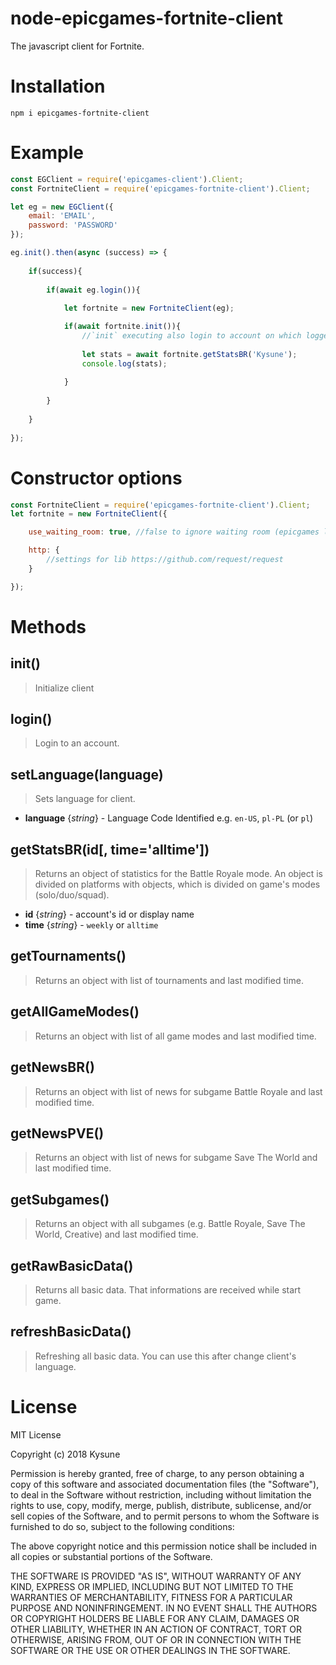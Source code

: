 # node-epicgames-fortnite-client
The javascript client for Fortnite.

# Installation
```
npm i epicgames-fortnite-client
```

# Example
```javascript
const EGClient = require('epicgames-client').Client;
const FortniteClient = require('epicgames-fortnite-client').Client;

let eg = new EGClient({
    email: 'EMAIL',
    password: 'PASSWORD'
});

eg.init().then(async (success) => {
	
	if(success){
		
		if(await eg.login()){
			
            let fortnite = new FortniteClient(eg);

            if(await fortnite.init()){
                //`init` executing also login to account on which logged is `epicgames-client`
    
                let stats = await fortnite.getStatsBR('Kysune');
                console.log(stats);
    
            }
		
		}
	
	}
	
});
```

# Constructor options
```javascript
const FortniteClient = require('epicgames-fortnite-client').Client;
let fortnite = new FortniteClient({

	use_waiting_room: true, //false to ignore waiting room (epicgames load balancer)

	http: {
		//settings for lib https://github.com/request/request
	}

});
```

# Methods

## init()
> Initialize client

## login()
> Login to an account.

## setLanguage(language)
> Sets language for client.
* __language__ {_string_} - Language Code Identified e.g. `en-US`, `pl-PL` (or `pl`)

## getStatsBR(id[, time='alltime'])
> Returns an object of statistics for the Battle Royale mode. An object is divided on platforms with objects, which is divided on game's modes (solo/duo/squad).
* __id__ {_string_} - account's id or display name
* __time__ {_string_} - `weekly` or `alltime`

## getTournaments()
> Returns an object with list of tournaments and last modified time.

## getAllGameModes()
> Returns an object with list of all game modes and last modified time.

## getNewsBR()
> Returns an object with list of news for subgame Battle Royale and last modified time.

## getNewsPVE()
> Returns an object with list of news for subgame Save The World and last modified time.

## getSubgames()
> Returns an object with all subgames (e.g. Battle Royale, Save The World, Creative) and last modified time.

## getRawBasicData()
> Returns all basic data. That informations are received while start game.

## refreshBasicData()
> Refreshing all basic data. You can use this after change client's language.

# License
MIT License

Copyright (c) 2018 Kysune

Permission is hereby granted, free of charge, to any person obtaining a copy
of this software and associated documentation files (the "Software"), to deal
in the Software without restriction, including without limitation the rights
to use, copy, modify, merge, publish, distribute, sublicense, and/or sell
copies of the Software, and to permit persons to whom the Software is
furnished to do so, subject to the following conditions:

The above copyright notice and this permission notice shall be included in all
copies or substantial portions of the Software.

THE SOFTWARE IS PROVIDED "AS IS", WITHOUT WARRANTY OF ANY KIND, EXPRESS OR
IMPLIED, INCLUDING BUT NOT LIMITED TO THE WARRANTIES OF MERCHANTABILITY,
FITNESS FOR A PARTICULAR PURPOSE AND NONINFRINGEMENT. IN NO EVENT SHALL THE
AUTHORS OR COPYRIGHT HOLDERS BE LIABLE FOR ANY CLAIM, DAMAGES OR OTHER
LIABILITY, WHETHER IN AN ACTION OF CONTRACT, TORT OR OTHERWISE, ARISING FROM,
OUT OF OR IN CONNECTION WITH THE SOFTWARE OR THE USE OR OTHER DEALINGS IN THE
SOFTWARE.